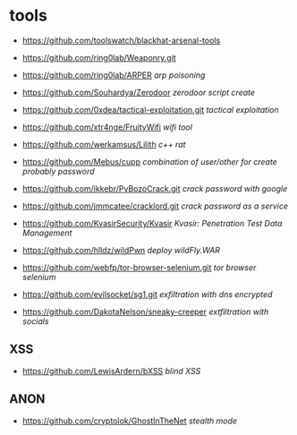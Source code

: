 # tools

* https://github.com/toolswatch/blackhat-arsenal-tools
* https://github.com/ring0lab/Weaponry.git
* https://github.com/ring0lab/ARPER _arp poisoning_
* https://github.com/Souhardya/Zerodoor _zerodoor script create_
* https://github.com/0xdea/tactical-exploitation.git _tactical exploitation_
* https://github.com/xtr4nge/FruityWifi _wifi tool_
* https://github.com/werkamsus/Lilith _c++ rat_
* https://github.com/Mebus/cupp _combination of user/other for create probably password_
* https://github.com/ikkebr/PyBozoCrack.git _crack password with google_
* https://github.com/jmmcatee/cracklord.git _crack password as a service_
* https://github.com/KvasirSecurity/Kvasir _Kvasir: Penetration Test Data Management_
* https://github.com/hlldz/wildPwn _deploy wildFly.WAR_

* https://github.com/webfp/tor-browser-selenium.git _tor browser selenium_

* https://github.com/evilsocket/sg1.git _exfiltration with dns encrypted_
* https://github.com/DakotaNelson/sneaky-creeper _extfiltration with socials_

## XSS
* https://github.com/LewisArdern/bXSS _blind XSS_

## ANON
* https://github.com/cryptolok/GhostInTheNet _stealth mode_
